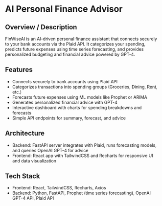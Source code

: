 # AI Personal Finance Advisor

## Overview / Description  
FinWiseAI is an AI-driven personal finance assistant that connects securely to your bank accounts via the Plaid API. It categorizes your spending, predicts future expenses using time series forecasting, and provides personalized budgeting and financial advice powered by GPT-4. 

## Features  
- Connects securely to bank accounts using Plaid API  
- Categorizes transactions into spending groups (Groceries, Dining, Rent, etc.)  
- Forecasts future expenses using ML models like Prophet or ARIMA  
- Generates personalized financial advice with GPT-4
- Interactive dashboard with charts for spending breakdowns and forecasts  
- Simple API endpoints for summary, forecast, and advice  

## Architecture  
- Backend: FastAPI server integrates with Plaid, runs forecasting models, and queries OpenAI GPT-4 for advice  
- Frontend: React app with TailwindCSS and Recharts for responsive UI and data visualization  

## Tech Stack  
- Frontend: React, TailwindCSS, Recharts, Axios  
- Backend: Python, FastAPI, Prophet (time series forecasting), OpenAI GPT-4 API, Plaid API  
